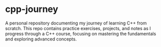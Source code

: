 # cpp-journey
A personal repository documenting my journey of learning C++ from scratch. This repo contains practice exercises, projects, and notes as I progress through a C++ course, focusing on mastering the fundamentals and exploring advanced concepts.
